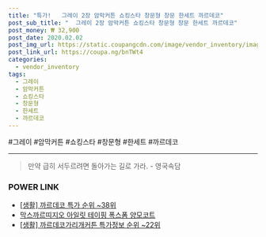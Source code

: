 ```yaml
--- 
title: "특가!   그레이 2장 암막커튼 쇼킹스타 창문형 창문 한세트 까르데코" 
post_sub_title: "  그레이 2장 암막커튼 쇼킹스타 창문형 창문 한세트 까르데코" 
post_money: ₩ 32,900 
post_date: 2020.02.02 
post_img_url: https://static.coupangcdn.com/image/vendor_inventory/images/2016/09/09/15/9/b1e48dc8-f242-4ef6-a1cf-73143b56b120.jpg 
post_link_url: https://coupa.ng/bnTWt4 
categories: 
  - vendor_inventory 
tags: 
  - 그레이 
  - 암막커튼 
  - 쇼킹스타 
  - 창문형 
  - 한세트 
  - 까르데코 
--- 
```

  #그레이 #암막커튼 #쇼킹스타 #창문형 #한세트 #까르데코 
<hr> 

> 만약 급히 서두르려면 돌아가는 길로 가라. - 영국속담 


### POWER LINK

* <a href="https://blog.naver.com/sakai111/221793479975" target="_blank"> [생활] 까르데코 특가 순위 ~38위</a>
* <a href="https://blog.naver.com/santokki14/221777434806" target="_blank">막스까르띠지오 아일릿 테이핑 폭스폼 양모코트</a>
* <a href="https://blog.naver.com/sakai111/221782444325" target="_blank"> [생활] 까르데코가리개커튼 특가정보 순위 ~22위</a>
